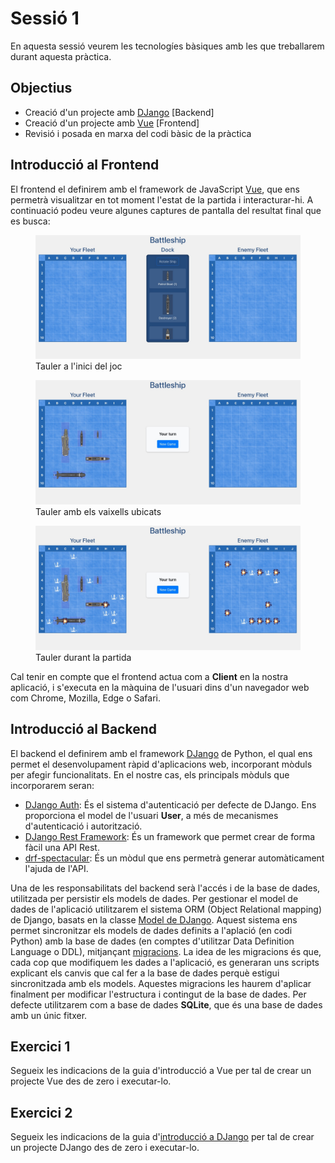 # Sessió 1

En aquesta sessió veurem les tecnologíes bàsiques amb les que treballarem durant aquesta pràctica.

## Objectius

- Creació d'un projecte amb [DJango](https://www.djangoproject.com/) [Backend]
- Creació d'un projecte amb [Vue](https://vuejs.org/) [Frontend]
- Revisió i posada en marxa del codi bàsic de la pràctica

## Introducció al Frontend

El frontend el definirem amb el framework de JavaScript [Vue](https://vuejs.org/), que ens permetrà visualitzar en tot moment l'estat de la partida i interacturar-hi. A continuació
podeu veure algunes captures de pantalla del resultat final que es busca:

<figure>
  <img
  src="../images/front_result_1.jpeg"
  alt="Tauler Inicial.">
  <figcaption>Tauler a l'inici del joc</figcaption>
</figure>
<figure>
  <img
  src="../images/front_result_2.jpeg"
  alt="Tauler amb els vaixells ubicats.">
  <figcaption>Tauler amb els vaixells ubicats</figcaption>
</figure>
<figure>
  <img
  src="../images/front_result_3.jpeg"
  alt="Tauler durant la partida.">
  <figcaption>Tauler durant la partida</figcaption>
</figure>

Cal tenir en compte que el frontend actua com a __Client__ en la nostra aplicació, i s'executa en la màquina de l'usuari dins d'un navegador web com Chrome, Mozilla, Edge o Safari.

## Introducció al Backend

El backend el definirem amb el framework [DJango](https://www.djangoproject.com/) de Python, el qual ens permet el
desenvolupament ràpid d'aplicacions web, incorporant mòduls per afegir funcionalitats. En el nostre cas, els principals
mòduls que incorporarem seran:
* [DJango Auth](https://docs.djangoproject.com/en/5.1/topics/auth/): És el sistema d'autenticació per defecte de DJango. Ens proporciona el model de l'usuari **User**, a més de mecanismes d'autenticació i autorització.
* [DJango Rest Framework](https://www.django-rest-framework.org/): És un framework que permet crear de forma fàcil una API Rest.
* [drf-spectacular](https://drf-spectacular.readthedocs.io/en/latest/): És un mòdul que ens permetrà generar automàticament l'ajuda de l'API.

Una de les responsabilitats del backend serà l'accés i de la base de dades, utilitzada per persistir els models de dades. Per gestionar el model
de dades de l'aplicació utilitzarem el sistema ORM (Object Relational mapping) de Django, basats en la classe [Model de DJango](https://docs.djangoproject.com/en/5.1/topics/db/models/). Aquest
sistema ens permet sincronitzar els models de dades definits a l'aplació (en codi Python) amb la base de dades (en comptes d'utilitzar Data Definition Language o DDL), mitjançant [migracions](https://docs.djangoproject.com/en/5.1/topics/migrations/). 
La idea de les migracions és que, cada cop que modifiquem les dades a l'aplicació, es generaran uns scripts explicant els canvis que cal fer a la base de dades perquè estigui
sincronitzada amb els models. Aquestes migracions les haurem d'aplicar finalment per modificar l'estructura i contingut de la base de dades. Per defecte utilitzarem com a base de dades
**SQLite**, que és una base de dades amb un únic fitxer.

## Exercici 1

Segueix les indicacions de la guia d'introducció a Vue per tal de crear un projecte Vue des de zero i executar-lo. 

## Exercici 2

Segueix les indicacions de la guia d'[introducció a DJango](../Guies/inici_DJango.md) per tal de crear un projecte DJango des de zero i executar-lo.

